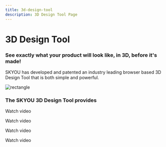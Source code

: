 ```yaml
---
title: 3d-design-tool
description: 3D Design Tool Page
---
```


<columns mode="normal" number="2" number-l="2" number-m="1" number-s="1" id="design-tool__hero">

<block id="design-tool__hero__info">

# 3D Design Tool

### See exactly what your product will look like, in 3D, before it's made!

SKYOU has developed and patented an industry leading browser based 3D Design Tool that is both simple and powerful.

</block>

<block id="design-tool__hero__image-content">

![rectangle](./img/backpack-medium.png)

</block>

</columns>









<columns mode="normal" number="1" number-l="2" number-m="1" number-s="1" id="design-tool__subtitle">

<block>

### The SKYOU 3D Design Tool provides

</block>

</columns>









<columns mode="normal" number="3" number-m="1" number-s="1" id="design-tool__content">

<block>

<card title="3D Representation" subtitle="Pixel to inch representation of your product in 3D.  Rotate, zoom, and look at your products from every angle." />

<template v-slot:image>

![card-iamge](./img/backpack-card.png)

</template>

</block>

<block>

<card title="Accuracy" subtitle="Match graphics across seams with +/- 1mm accuracy." />

<template v-slot:image>

![card-iamge](./img/backpack-card.png)

</template>

</block>

<block>

<card title="Flexibility" subtitle="Print on all surfaces of every product for a fixed price, included branding. Print on the neck of every garment you design." />

<template v-slot:image>

![card-iamge](./img/backpack-card.png)

</template>

<btn type="secondary" url="" display="full">Watch video</btn>

</block>

<block>

<card title="Customization" subtitle="Add background colors/graphics and allow for multiple background color choices per product." />

<template v-slot:image>

![card-iamge](./img/backpack-card.png)

</template>

<btn type="secondary" url="" display="full">Watch video</btn>

</block>

<block>

<card title="Effortless Design" subtitle="Turn any graphic into a repeating pattern." />

<template v-slot:image>

![card-iamge](./img/backpack-card.png)

</template>

<btn type="secondary" url="" display="full">Watch video</btn>

</block>

<block>

<card title="Text Styling" subtitle="Custom text inputs, let your customer add their text to your designs. You control the fonts, colors, and where text can be entered" />

<template v-slot:image>

![card-iamge](./img/backpack-card.png)

</template>

<btn type="secondary" url="" display="full">Watch video</btn>

</block>

</columns>